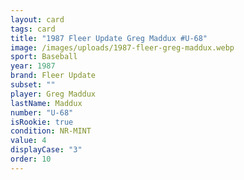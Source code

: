 ```yaml
---
layout: card
tags: card
title: "1987 Fleer Update Greg Maddux #U-68"
image: /images/uploads/1987-fleer-greg-maddux.webp
sport: Baseball
year: 1987
brand: Fleer Update
subset: ""
player: Greg Maddux
lastName: Maddux
number: "U-68"
isRookie: true
condition: NR-MINT
value: 4
displayCase: "3"
order: 10
---
```

